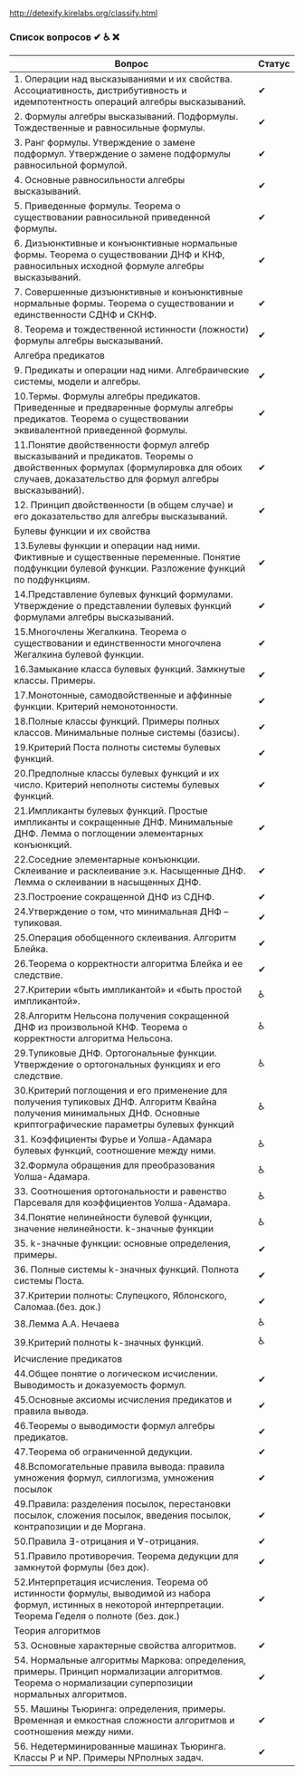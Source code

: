 http://detexify.kirelabs.org/classify.html

### Список вопросов ✔ ♿ ❌

| Вопрос                                                       | Статус |
| ------------------------------------------------------------ | ------ |
| 1. Операции над высказываниями и их свойства. Ассоциативность, дистрибутивность и идемпотентность операций алгебры высказываний. | ✔      |
| 2. Формулы алгебры высказываний. Подформулы. Тождественные и равносильные формулы. | ✔      |
| 3. Ранг формулы. Утверждение о замене подформул. Утверждение о замене подформулы равносильной формулой. | ✔      |
| 4. Основные равносильности алгебры высказываний.             | ✔      |
| 5. Приведенные формулы. Теорема о существовании равносильной приведенной формулы. | ✔      |
| 6. Дизъюнктивные и конъюнктивные нормальные формы. Теорема о существовании ДНФ и КНФ, равносильных исходной формуле алгебры высказываний. | ✔      |
| 7. Совершенные дизъюнктивные и конъюнктивные нормальные формы. Теорема о существовании и единственности СДНФ и СКНФ. | ✔      |
| 8. Теорема и тождественной истинности (ложности) формулы алгебры высказываний. | ✔      |
| Алгебра предикатов                                           |        |
| 9. Предикаты и операции над ними. Алгебраические системы, модели и алгебры. | ✔      |
| 10.Термы. Формулы алгебры предикатов. Приведенные и предваренные формулы алгебры предикатов. Теорема о существовании эквивалентной приведенной формулы. | ✔      |
| 11.Понятие двойственности формул алгебр высказываний и предикатов. Теоремы о двойственных формулах (формулировка для обоих случаев, доказательство для формул алгебры высказываний). | ✔      |
| 12. Принцип двойственности (в общем случае) и его доказательство для алгебры высказываний. | ✔      |
| Булевы функции и их свойства                                 |        |
| 13.Булевы функции и операции над ними. Фиктивные и существенные переменные. Понятие подфункции булевой функции. Разложение функций по подфункциям. | ✔      |
| 14.Представление булевых функций формулами. Утверждение о представлении булевых функций формулами алгебры высказываний. | ✔      |
| 15.Многочлены Жегалкина. Теорема о существовании и единственности многочлена Жегалкина булевой функции. | ✔      |
| 16.Замыкание класса булевых функций. Замкнутые классы. Примеры. | ✔      |
| 17.Монотонные, самодвойственные и аффинные функции. Критерий немонотонности. | ✔      |
| 18.Полные классы функций. Примеры полных классов. Минимальные полные системы (базисы). | ✔      |
| 19.Критерий Поста полноты системы булевых функций.           | ✔      |
| 20.Предполные классы булевых функций и их число. Критерий неполноты системы булевых функций. | ✔      |
| 21.Импликанты булевых функций. Простые импликанты и сокращенные ДНФ. Минимальные ДНФ. Лемма о поглощении элементарных конъюнкций. | ✔      |
| 22.Соседние элементарные конъюнкции. Склеивание и расклеивание э.к. Насыщенные ДНФ. Лемма о склеивании в насыщенных ДНФ. | ✔      |
| 23.Построение сокращенной ДНФ из СДНФ.                       | ✔      |
| 24.Утверждение о том, что минимальная ДНФ – тупиковая.       | ✔      |
| 25.Операция обобщенного склеивания. Алгоритм Блейка.         | ✔      |
| 26.Теорема о корректности алгоритма Блейка и ее следствие.   | ✔      |
| 27.Критерии «быть импликантой» и «быть простой импликантой». | ♿      |
| 28.Алгоритм Нельсона получения сокращенной ДНФ из произвольной КНФ. Теорема о корректности алгоритма Нельсона. | ♿      |
| 29.Тупиковые ДНФ. Ортогональные функции. Утверждение о ортогональных функциях и его следствие. | ♿      |
| 30.Критерий поглощения и его применение для получения тупиковых ДНФ. Алгоритм Квайна получения минимальных ДНФ. Основные криптографические параметры булевых функций | ♿      |
| 31. Коэффициенты Фурье и Уолша-Адамара булевых функций, соотношение между ними. | ♿      |
| 32.Формула обращения для преобразования Уолша-Адамара.       | ♿      |
| 33. Соотношения ортогональности и равенство Парсеваля для коэффициентов Уолша-Адамара. | ♿      |
| 34.Понятие нелинейности булевой функции, значение нелинейности. k-значные функции | ♿      |
| 35. k-значные функции: основные определения, примеры.        | ✔      |
| 36. Полные системы k-значных функций. Полнота системы Поста. | ✔      |
| 37.Критерии полноты: Слупецкого, Яблонского, Саломаа.(без. док.) | ✔      |
| 38.Лемма А.А. Нечаева                                        | ♿      |
| 39.Критерий полноты k-значных функций.                       | ♿      |
| Исчисление предикатов                                        |        |
| 44.Общее понятие о логическом исчислении. Выводимость и доказуемость формул. | ✔      |
| 45.Основные аксиомы исчисления предикатов и правила вывода.  | ✔      |
| 46.Теоремы о выводимости формул алгебры предикатов.          | ✔      |
| 47.Теорема об ограниченной дедукции.                         | ✔      |
| 48.Вспомогательные правила вывода: правила умножения формул, силлогизма, умножения посылок | ✔      |
| 49.Правила: разделения посылок, перестановки посылок, сложения посылок, введения посылок, контрапозиции и де Моргана. | ✔      |
| 50.Правила $\exists$-отрицания и $\forall$-отрицания.        | ✔      |
| 51.Правило противоречия. Теорема дедукции для замкнутой формулы (без док). | ✔     |
| 52.Интерпретация исчисления. Теорема об истинности формулы, выводимой из набора формул, истинных в некоторой интерпретации. Теорема Геделя о полноте (без. док.) | ✔      |
| Теория алгоритмов                                            |        |
| 53. Основные характерные свойства алгоритмов.                | ✔      |
| 54. Нормальные алгоритмы Маркова: определения, примеры. Принцип нормализации алгоритмов. Теорема о нормализации суперпозиции нормальных алгоритмов. | ✔      |
| 55. Машины Тьюринга: определения, примеры. Временная и емкостная сложности алгоритмов и соотношения между ними. | ✔      |
| 56. Недетерминированные машинах Тьюринга. Классы P и NP. Примеры NPполных задач. | ✔      |

